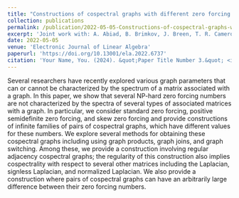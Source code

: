 ```yaml
---
title: "Constructions of cospectral graphs with different zero forcing numbers"
collection: publications
permalink: /publication/2022-05-05-Constructions-of-cospectral-graphs-with-different-zero-forcing-numbers
excerpt: 'Joint work with: A. Abiad, B. Brimkov, J. Breen, T. R. Cameron and H. Gupta)'
date: 2022-05-05
venue: 'Electronic Journal of Linear Algebra'
paperurl: 'https://doi.org/10.13001/ela.2022.6737'
citation: 'Your Name, You. (2024). &quot;Paper Title Number 3.&quot; <i>GitHub Journal of Bugs</i>. 1(3).'
---
```


Several researchers have recently explored various graph parameters that can or cannot be characterized by the spectrum of a matrix associated with a graph. In this paper, we show that several NP-hard zero forcing numbers are not characterized by the spectra of several types of associated matrices with a graph. In particular, we consider standard zero forcing, positive semidefinite zero forcing, and skew zero forcing and provide constructions of infinite families of pairs of cospectral graphs, which have different values for these numbers. We explore several methods for obtaining these cospectral graphs including using graph products, graph joins, and graph switching. Among these, we provide a construction involving regular adjacency cospectral graphs; the regularity of this construction also implies cospectrality with respect to several other matrices including the Laplacian, signless Laplacian, and normalized Laplacian. We also provide a construction where pairs of cospectral graphs can have an arbitrarily large difference between their zero forcing numbers.

